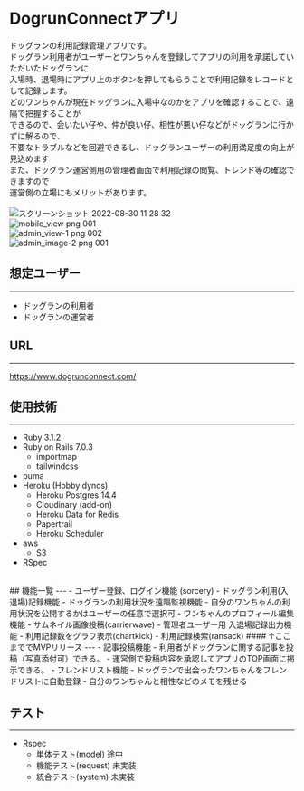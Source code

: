# DogrunConnectアプリ
ドッグランの利用記録管理アプリです。<br>
ドッグラン利用者がユーザーとワンちゃんを登録してアプリの利用を承諾していただいたドッグランに<br>
入場時、退場時にアプリ上のボタンを押してもらうことで利用記録をレコードとして記録します。<br>
どのワンちゃんが現在ドッグランに入場中なのかをアプリを確認することで、遠隔で把握することが<br>
できるので、会いたい仔や、仲が良い仔、相性が悪い仔などがドッグランに行かずに解るので、<br>
不要なトラブルなどを回避できるし、ドッグランユーザーの利用満足度の向上が見込めます<br>
また、ドッグラン運営側用の管理者画面で利用記録の閲覧、トレンド等の確認できますので<br>
運営側の立場にもメリットがあります。<br>
<br>
![スクリーンショット 2022-08-30 11 28 32](https://user-images.githubusercontent.com/85489708/187335161-8e2c67e1-b6ac-4659-8788-4c546cc62dd0.JPG)
<br>
![mobile_view png 001](https://user-images.githubusercontent.com/85489708/187360202-870240ad-f177-464d-8e56-3c352401b54c.png)
<br>
![admin_view-1 png 002](https://user-images.githubusercontent.com/85489708/187360367-02045eed-3412-4b63-b267-302f35d032b7.png)
<br>
![admin_image-2 png 001](https://user-images.githubusercontent.com/85489708/187360435-a38397c9-f845-4fa9-9d1b-481c2757a079.png)
<br>

## 想定ユーザー
---
- ドッグランの利用者
- ドッグランの運営者

## URL
---
https://www.dogrunconnect.com/

## 使用技術
---
- Ruby 3.1.2
- Ruby on Rails 7.0.3
  - importmap
  - tailwindcss
- puma
- Heroku (Hobby dynos)
  - Heroku Postgres 14.4
  - Cloudinary (add-on)
  - Heroku Data for Redis
  - Papertrail
  - Heroku Scheduler
- aws
  - S3
- RSpec
<br>
## 機能一覧
---
- ユーザー登録、ログイン機能 (sorcery)
- ドッグラン利用(入退場)記録機能
- ドッグランの利用状況を遠隔監視機能
  - 自分のワンちゃんの利用状況を公開するかはユーザーの任意で選択可
- ワンちゃんのプロフィール編集機能
  - サムネイル画像投稿(carrierwave)
- 管理者ユーザー用 入退場記録出力機能
  - 利用記録数をグラフ表示(chartkick)
  - 利用記録検索(ransack)
#### ↑ここまででMVPリリース
---
- 記事投稿機能
  - 利用者がドッグランに関する記事を投稿（写真添付可）できる。
  - 運営側で投稿内容を承認してアプリのTOP画面に掲示できる。
- フレンドリスト機能
  - ドッグランで出会ったワンちゃんをフレンドリストに自動登録
  - 自分のワンちゃんと相性などのメモを残せる

## テスト
---
- Rspec
  - 単体テスト(model) 途中
  - 機能テスト(request) 未実装
  - 統合テスト(system) 未実装
